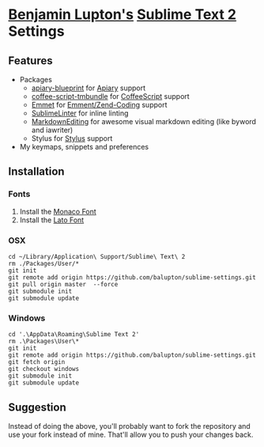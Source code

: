 # [Benjamin Lupton's](http://balupton.com) [Sublime Text 2](http://www.sublimetext.com/2) Settings

## Features

- Packages
    - [apiary-blueprint](https://github.com/lkraider/sublimetext2-apiary-blueprint) for [Apiary](http://apiary.io/) support
    - [coffee-script-tmbundle](https://github.com/jashkenas/coffee-script-tmbundle) for [CoffeeScript](http://coffeescript.org/) support
    - [Emmet](https://github.com/sergeche/emmet-sublime) for [Emment/Zend-Coding](http://emmet.io) support
    - [SublimeLinter](https://github.com/SublimeLinter/SublimeLinter) for inline linting
    - [MarkdownEditing](https://github.com/balupton/MarkdownEditing) for awesome visual markdown editing (like byword and iawriter)
    - Stylus for [Stylus](http://learnboost.github.com/stylus/) support
- My keymaps, snippets and preferences


## Installation

### Fonts

1. Install the [Monaco Font](https://github.com/cstrap/monaco-font)
1. Install the [Lato Font](http://www.google.com/webfonts#UsePlace:use/Collection:Lato:100,300,400,700,900,100italic,300italic,400italic,700italic,900italic)

### OSX

    cd ~/Library/Application\ Support/Sublime\ Text\ 2
    rm ./Packages/User/*
    git init
    git remote add origin https://github.com/balupton/sublime-settings.git
    git pull origin master  --force
    git submodule init
    git submodule update

### Windows

    cd '.\AppData\Roaming\Sublime Text 2'
    rm .\Packages\User\*
    git init
    git remote add origin https://github.com/balupton/sublime-settings.git
    git fetch origin
    git checkout windows
    git submodule init
    git submodule update


## Suggestion

Instead of doing the above, you'll probably want to fork the repository and use your fork instead of mine. That'll allow you to push your changes back.
